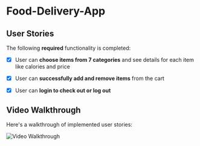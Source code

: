 # Food-Delivery-App

## User Stories

The following **required** functionality is completed:

* [x] User can **choose items from 7 categories**  and see details for each item like calories and price 
* [x] User can **successfully add and remove items** from the cart
* [x] User can **login to check out or log out**


## Video Walkthrough

Here's a walkthrough of implemented user stories:

<img src='walkthrough.gif' title='Video Walkthrough' width='' alt='Video Walkthrough' />

